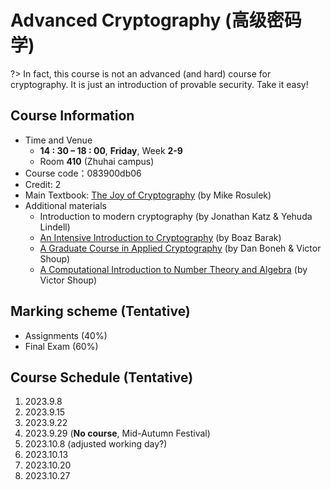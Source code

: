 # Advanced Cryptography (高级密码学)

?> In fact, this course is not an advanced (and hard) course for cryptography. It is just an introduction of provable security. Take it easy!

## Course Information
- Time and Venue
  - **14 : 30 – 18 : 00**, **Friday**, Week **2-9**
  - Room **410** (Zhuhai campus)
- Course code：083900db06
- Credit: 2
- Main Textbook: [The Joy of Cryptography](https://joyofcryptography.com/) (by Mike Rosulek) 
- Additional materials
  - Introduction to modern cryptography (by Jonathan Katz & Yehuda Lindell)
  - [An Intensive Introduction to Cryptography](https://intensecrypto.org/public/) (by Boaz Barak)
  - [A Graduate Course in Applied Cryptography](https://toc.cryptobook.us/) (by Dan Boneh & Victor Shoup)
  - [A Computational Introduction to Number Theory and Algebra](https://www.shoup.net/ntb/) (by Victor Shoup)

## Marking scheme (Tentative)
- Assignments (40%)
- Final Exam (60%)

## Course Schedule (Tentative)

1. 2023.9.8 
2. 2023.9.15
3. 2023.9.22
4. 2023.9.29 (**No course**, Mid-Autumn Festival)
5. 2023.10.8 (adjusted working day?)
6. 2023.10.13
7. 2023.10.20
8. 2023.10.27
